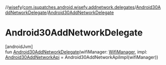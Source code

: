 //[wisefy](../../../index.md)/[com.isupatches.android.wisefy.addnetwork.delegates](../index.md)/[Android30AddNetworkDelegate](index.md)/[Android30AddNetworkDelegate](-android30-add-network-delegate.md)

# Android30AddNetworkDelegate

[androidJvm]\
fun [Android30AddNetworkDelegate](-android30-add-network-delegate.md)(wifiManager: [WifiManager](https://developer.android.com/reference/kotlin/android/net/wifi/WifiManager.html), impl: [Android30AddNetworkApi](../-android30-add-network-api/index.md) = Android30AddNetworkApiImpl(wifiManager))
